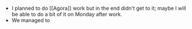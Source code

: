 - I planned to do [[Agora]] work but in the end didn't get to it; maybe I will be able to do a bit of it on Monday after work.
- We managed to 